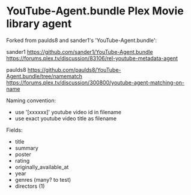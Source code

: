 # YouTube-Agent.bundle Plex Movie library agent 

Forked from paulds8 and sander1's 'YouTube-Agent.bundle':

sander1
https://github.com/sander1/YouTube-Agent.bundle
https://forums.plex.tv/discussion/83106/rel-youtube-metadata-agent

paulds8
https://github.com/paulds8/YouTube-Agent.bundle/tree/namematch
https://forums.plex.tv/discussion/300800/youtube-agent-matching-on-name

Naming convention:
- use '[xxxxxx]' youtube video id in filename
- use exact youtube video title as filename

Fields:
- title
- summary
- poster
- rating
- originally_available_at
- year
- genres (many? to test)
- directors (1)

